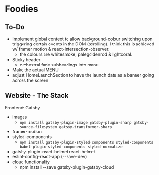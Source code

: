 # Foodies

## To-Do
- Implement global context to allow background-colour switching upon triggering certain events in the DOM (scrolling). I think this is achieved w/ framer motion & react-intersection-observer. 
    - the colours are whitesmoke, palegoldenrod & lightcoral.
- Sticky header
    - orchestral fade subheadings into menu
- Make the actual MENU
- adjust HomeLaunchSection to have the launch date as a banner going across the screen

## Website - The Stack
Frontend: Gatsby
- images
    - `npm install gatsby-plugin-image gatsby-plugin-sharp gatsby-source-filesystem gatsby-transformer-sharp`
- framer-motion
- styled-components
    - `npm install gatsby-plugin-styled-components styled-components babel-plugin-styled-components styled-normalize`
- gatsby-plugin-react-helmet react-helmet
- eslint-config-react-app (--save-dev)
- cloud functionality
    - npm install --save gatsby-plugin-gatsby-cloud
